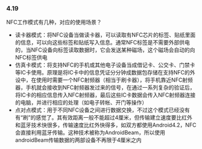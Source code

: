 ### 4.19

NFC工作模式有几种，对应的使用场景？

- 读卡器模式：将NFC设备当做读卡器，可以读取有NFC芯片的标签、贴纸里面的信息，可以向这些标签和贴纸写入信息。通常NFC标签是不需要外部供电的，当NFC设备向标签读取数据时，它会发送某种磁场，这个磁场会自动的向NFC标签供电
- 仿真卡模式：将支持NFC的手机或其他电子设备当成借记卡、公交卡、门禁卡等IC卡使用。原理是将IC卡中的信息凭证分分钟成数据包存储在支持NFC的外设中，在使用时需要一个NFC射频器（相当于刷卡器），将手机靠近NFC射频器，手机就会接收到NFC射频器发过来的信号，在通过一系列复杂的验证后，将IC卡的相应信息传入NFC射频器，最后这些IC卡数据会传入NFC射频器连接的电脑，并进行相应的处理（如电子转帐、开门等操作）
- 点对点模式：用于不同NFC设备之间进行数据交换，不过这个模式已经没有有“刷”的感觉了。其有效距离一般不能超过4厘米，但传输建立速度要比红外和蓝牙技术快很多，传输速度比红外快得多，如双方都使用Android4.2，NFC会直接利用蓝牙传输。这种技术被称为AndroidBeam，所以使用androidBeam传输数据的两部设备不再限于4厘米之内
